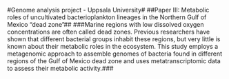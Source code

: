 #Genome analysis project - Uppsala University#
##Paper III: Metabolic roles of uncultivated bacterioplankton lineages in the Northern Gulf of Mexico “dead zone”##
###Marine regions with low dissolved oxygen concentrations are often called dead zones. Previous researchers have shown that different bacterial groups inhabit these regions, but very little is known about their metabolic roles in the ecosystem. This study employs a metagenomic approach to assemble genomes of bacteria found in different regions of the Gulf of Mexico dead zone and uses metatranscriptomic data to assess their metabolic activity.###

